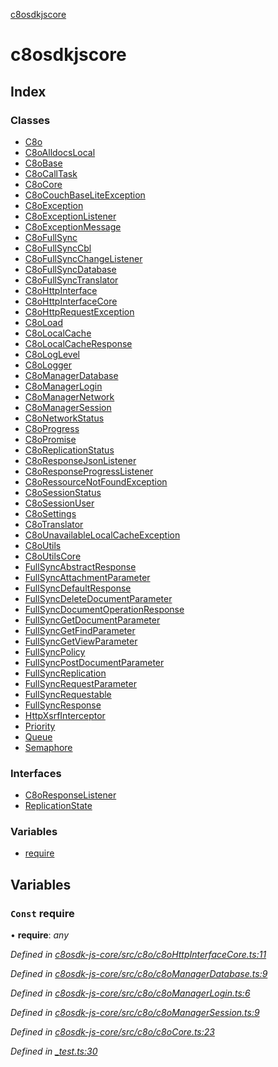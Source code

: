 [c8osdkjscore](README.md)

# c8osdkjscore

## Index

### Classes

* [C8o](classes/c8o.md)
* [C8oAlldocsLocal](classes/c8oalldocslocal.md)
* [C8oBase](classes/c8obase.md)
* [C8oCallTask](classes/c8ocalltask.md)
* [C8oCore](classes/c8ocore.md)
* [C8oCouchBaseLiteException](classes/c8ocouchbaseliteexception.md)
* [C8oException](classes/c8oexception.md)
* [C8oExceptionListener](classes/c8oexceptionlistener.md)
* [C8oExceptionMessage](classes/c8oexceptionmessage.md)
* [C8oFullSync](classes/c8ofullsync.md)
* [C8oFullSyncCbl](classes/c8ofullsynccbl.md)
* [C8oFullSyncChangeListener](classes/c8ofullsyncchangelistener.md)
* [C8oFullSyncDatabase](classes/c8ofullsyncdatabase.md)
* [C8oFullSyncTranslator](classes/c8ofullsynctranslator.md)
* [C8oHttpInterface](classes/c8ohttpinterface.md)
* [C8oHttpInterfaceCore](classes/c8ohttpinterfacecore.md)
* [C8oHttpRequestException](classes/c8ohttprequestexception.md)
* [C8oLoad](classes/c8oload.md)
* [C8oLocalCache](classes/c8olocalcache.md)
* [C8oLocalCacheResponse](classes/c8olocalcacheresponse.md)
* [C8oLogLevel](classes/c8ologlevel.md)
* [C8oLogger](classes/c8ologger.md)
* [C8oManagerDatabase](classes/c8omanagerdatabase.md)
* [C8oManagerLogin](classes/c8omanagerlogin.md)
* [C8oManagerNetwork](classes/c8omanagernetwork.md)
* [C8oManagerSession](classes/c8omanagersession.md)
* [C8oNetworkStatus](classes/c8onetworkstatus.md)
* [C8oProgress](classes/c8oprogress.md)
* [C8oPromise](classes/c8opromise.md)
* [C8oReplicationStatus](classes/c8oreplicationstatus.md)
* [C8oResponseJsonListener](classes/c8oresponsejsonlistener.md)
* [C8oResponseProgressListener](classes/c8oresponseprogresslistener.md)
* [C8oRessourceNotFoundException](classes/c8oressourcenotfoundexception.md)
* [C8oSessionStatus](classes/c8osessionstatus.md)
* [C8oSessionUser](classes/c8osessionuser.md)
* [C8oSettings](classes/c8osettings.md)
* [C8oTranslator](classes/c8otranslator.md)
* [C8oUnavailableLocalCacheException](classes/c8ounavailablelocalcacheexception.md)
* [C8oUtils](classes/c8outils.md)
* [C8oUtilsCore](classes/c8outilscore.md)
* [FullSyncAbstractResponse](classes/fullsyncabstractresponse.md)
* [FullSyncAttachmentParameter](classes/fullsyncattachmentparameter.md)
* [FullSyncDefaultResponse](classes/fullsyncdefaultresponse.md)
* [FullSyncDeleteDocumentParameter](classes/fullsyncdeletedocumentparameter.md)
* [FullSyncDocumentOperationResponse](classes/fullsyncdocumentoperationresponse.md)
* [FullSyncGetDocumentParameter](classes/fullsyncgetdocumentparameter.md)
* [FullSyncGetFindParameter](classes/fullsyncgetfindparameter.md)
* [FullSyncGetViewParameter](classes/fullsyncgetviewparameter.md)
* [FullSyncPolicy](classes/fullsyncpolicy.md)
* [FullSyncPostDocumentParameter](classes/fullsyncpostdocumentparameter.md)
* [FullSyncReplication](classes/fullsyncreplication.md)
* [FullSyncRequestParameter](classes/fullsyncrequestparameter.md)
* [FullSyncRequestable](classes/fullsyncrequestable.md)
* [FullSyncResponse](classes/fullsyncresponse.md)
* [HttpXsrfInterceptor](classes/httpxsrfinterceptor.md)
* [Priority](classes/priority.md)
* [Queue](classes/queue.md)
* [Semaphore](classes/semaphore.md)

### Interfaces

* [C8oResponseListener](interfaces/c8oresponselistener.md)
* [ReplicationState](interfaces/replicationstate.md)

### Variables

* [require](README.md#const-require)

## Variables

### `Const` require

• **require**: *any*

*Defined in [c8osdk-js-core/src/c8o/c8oHttpInterfaceCore.ts:11](https://github.com/convertigo/c8osdk-angular/blob/5eefa5e/src/c8o/c8oHttpInterfaceCore.ts#L11)*

*Defined in [c8osdk-js-core/src/c8o/c8oManagerDatabase.ts:9](https://github.com/convertigo/c8osdk-angular/blob/5eefa5e/src/c8o/c8oManagerDatabase.ts#L9)*

*Defined in [c8osdk-js-core/src/c8o/c8oManagerLogin.ts:6](https://github.com/convertigo/c8osdk-angular/blob/5eefa5e/src/c8o/c8oManagerLogin.ts#L6)*

*Defined in [c8osdk-js-core/src/c8o/c8oManagerSession.ts:9](https://github.com/convertigo/c8osdk-angular/blob/5eefa5e/src/c8o/c8oManagerSession.ts#L9)*

*Defined in [c8osdk-js-core/src/c8o/c8oCore.ts:23](https://github.com/convertigo/c8osdk-angular/blob/5eefa5e/src/c8o/c8oCore.ts#L23)*

*Defined in [_test.ts:30](https://github.com/convertigo/c8osdk-angular/blob/edb9c2f/projects/c8osdkangular/src/_test.ts#L30)*
